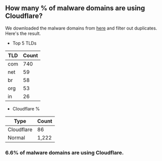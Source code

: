 ## How many % of malware domains are using Cloudflare?


We downloaded the malware domains from [here](https://urlhaus.abuse.ch) and filter out duplicates.
Here's the result.


[//]: # (start replacement)


- Top 5 TLDs

| TLD | Count |
| --- | --- |
| com | 740 |
| net | 59 |
| br | 58 |
| org | 53 |
| in | 26 |


- Cloudflare %

| Type | Count |
| --- | --- |
| Cloudflare | 86 |
| Normal | 1,222 |


### 6.6% of malware domains are using Cloudflare.